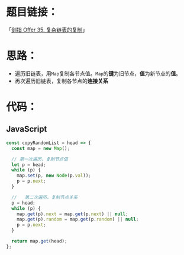 # 题目链接：

「[剑指 Offer 35. 复杂链表的复制](https://leetcode-cn.com/problems/fu-za-lian-biao-de-fu-zhi-lcof/)」

# 思路：

- 遍历旧链表，用`Map`复制各节点值。`Map`的**键**为旧节点，**值**为新节点的**值**。
- 再次遍历旧链表，复制各节点的**连接关系**

# 代码：

## JavaScript

```javascript
const copyRandomList = head => {
  const map = new Map();

  // 第一次遍历，复制节点值
  let p = head;
  while (p) {
    map.set(p, new Node(p.val));
    p = p.next;
  }

  //   第二次遍历，复制节点关系
  p = head;
  while (p) {
    map.get(p).next = map.get(p.next) || null;
    map.get(p).random = map.get(p.random) || null;
    p = p.next;
  }

  return map.get(head);
};
```


